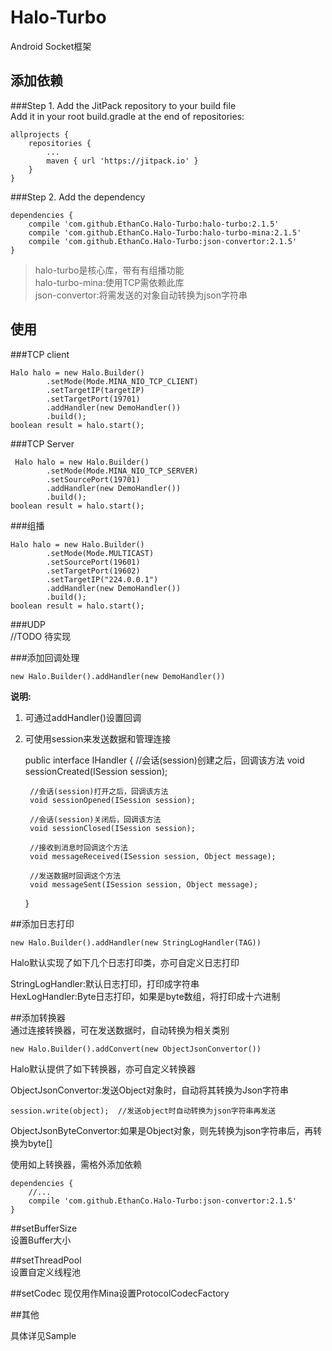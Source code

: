 # Halo-Turbo #
Android Socket框架  

## 添加依赖 ##
###Step 1. Add the JitPack repository to your build file  
Add it in your root build.gradle at the end of repositories:  

	allprojects {
		repositories {
			...
			maven { url 'https://jitpack.io' }
		}
	}  

###Step 2. Add the dependency  

	dependencies {
        compile 'com.github.EthanCo.Halo-Turbo:halo-turbo:2.1.5'
		compile 'com.github.EthanCo.Halo-Turbo:halo-turbo-mina:2.1.5'
		compile 'com.github.EthanCo.Halo-Turbo:json-convertor:2.1.5'
	}

> halo-turbo是核心库，带有有组播功能  
> halo-turbo-mina:使用TCP需依赖此库  
> json-convertor:将需发送的对象自动转换为json字符串

## 使用 ##

###TCP client

	Halo halo = new Halo.Builder()
            .setMode(Mode.MINA_NIO_TCP_CLIENT)
            .setTargetIP(targetIP)
            .setTargetPort(19701)
			.addHandler(new DemoHandler())
            .build();  
	boolean result = halo.start();

###TCP Server  

	 Halo halo = new Halo.Builder()
            .setMode(Mode.MINA_NIO_TCP_SERVER)
            .setSourcePort(19701)
			.addHandler(new DemoHandler())
            .build();
	boolean result = halo.start();

###组播  

	Halo halo = new Halo.Builder()
            .setMode(Mode.MULTICAST)
            .setSourcePort(19601)
            .setTargetPort(19602)
            .setTargetIP("224.0.0.1")
            .addHandler(new DemoHandler())
            .build();
	boolean result = halo.start();  

###UDP  
//TODO 待实现

###添加回调处理  

	new Halo.Builder().addHandler(new DemoHandler())  

**说明:**  
1. 可通过addHandler()设置回调  
2. 可使用session来发送数据和管理连接  

	public interface IHandler {
	    //会话(session)创建之后，回调该方法
	    void sessionCreated(ISession session);
	
	    //会话(session)打开之后，回调该方法
	    void sessionOpened(ISession session);
	
	    //会话(session)关闭后，回调该方法
	    void sessionClosed(ISession session);
	
	    //接收到消息时回调这个方法
	    void messageReceived(ISession session, Object message);
	
	    //发送数据时回调这个方法
	    void messageSent(ISession session, Object message);
	}  

##添加日志打印  

	new Halo.Builder().addHandler(new StringLogHandler(TAG))  

Halo默认实现了如下几个日志打印类，亦可自定义日志打印  

StringLogHandler:默认日志打印，打印成字符串  
HexLogHandler:Byte日志打印，如果是byte数组，将打印成十六进制  

##添加转换器  
通过连接转换器，可在发送数据时，自动转换为相关类别  

	new Halo.Builder().addConvert(new ObjectJsonConvertor())  

Halo默认提供了如下转换器，亦可自定义转换器  

ObjectJsonConvertor:发送Object对象时，自动将其转换为Json字符串  

	session.write(object);  //发送object时自动转换为json字符串再发送

ObjectJsonByteConvertor:如果是Object对象，则先转换为json字符串后，再转换为byte[]

使用如上转换器，需格外添加依赖  

	dependencies {
     	//...
		compile 'com.github.EthanCo.Halo-Turbo:json-convertor:2.1.5'
	}

##setBufferSize  
设置Buffer大小  

##setThreadPool  
设置自定义线程池  

##setCodec
现仅用作Mina设置ProtocolCodecFactory

##其他  

具体详见Sample


